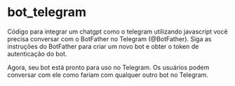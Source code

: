 # bot_telegram
Código para integrar um chatgpt como o telegram utilizando javascript
você precisa conversar com o BotFather no Telegram (@BotFather).
Siga as instruções do BotFather para criar um novo bot e obter o token de autenticação do bot.

Agora, seu bot está pronto para uso no Telegram. Os usuários podem conversar com ele como fariam com qualquer outro bot no Telegram.
